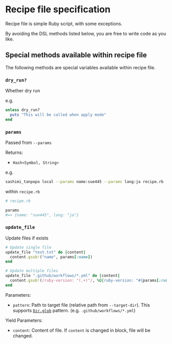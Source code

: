 # Recipe file specification
Recipe file is simple Ruby script, with some exceptions.

By avoiding the DSL methods listed below, you are free to write code as you like.

## Special methods available within recipe file
The following methods are special variables available within recipe file.

### `dry_run?`
Whether dry run

e.g.

```rb
unless dry_run?
  puts "This will be called when apply mode"
end
```

### `params`
Passed from `--params`

Returns:

* `Hash<Symbol, String>`

e.g.

```bash
sashimi_tanpopo local --params name:sue445 --params lang:ja recipe.rb
```

within `recipe.rb`

```rb
# recipe.rb

params
#=> {name: "sue445", lang: "ja"}
```

### `update_file`
Update files if exists

```ruby
# Update single file
update_file "test.txt" do |content|
  content.gsub!("name", params[:name])
end

# Update multiple files
update_file ".github/workflows/*.yml" do |content|
  content.gsub!(/ruby-version: "(.+)"/, %Q{ruby-version: "#{params[:ruby_version]}"})
end
```

Parameters:

* `pattern`: Path to target file (relative path from `--target-dir`). This supports [`Dir.glob`](https://ruby-doc.org/current/Dir.html#method-c-glob) pattern. (e.g. `.github/workflows/*.yml`)

Yield Parameters:

* `content`: Content of file. If `content` is changed in block, file will be changed.
